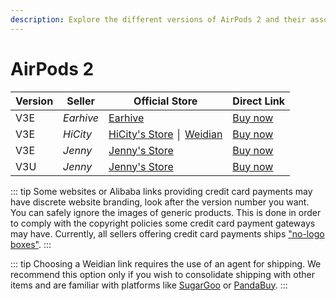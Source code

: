 ```yaml
---
description: Explore the different versions of AirPods 2 and their associated sellers. Find official stores and direct links to purchase AirPods 2 replicas.
---
```


# AirPods 2

| Version | Seller    | Official Store                                                                                       | Direct Link                             |
|---------|-----------|------------------------------------------------------------------------------------------------------|-----------------------------------------|
| V3E     | *Earhive* | [Earhive](https://airreps.link/earhive)                                                              | [Buy now](https://airreps.link/earhive) |
| V3E     | *HiCity*  | [HiCity's Store](https://hicitypods.com) │ [Weidian](https://airreps.link/hicityw)                                                             | [Buy now](https://airreps.link/hcv3md)  |
| V3E     | *Jenny*   | [Jenny's Store](https://airreps.link/jenny)                                                          | [Buy now](https://airreps.info/jenny)   |
| V3U     | *Jenny*   | [Jenny's Store](https://airreps.link/jenny)                                                          | [Buy now](http://airreps.info/jenny)    |

::: tip
Some websites or Alibaba links providing credit card payments may have discrete website branding, look after the version number you want. You can safely ignore the images of generic products. This is done in order to comply with the copyright policies some credit card payment gateways may have. Currently, all sellers offering credit card payments ships ["no-logo boxes"](https://airpodsreplicas.com/introduction/packaging#no-logo-box). 
:::

::: tip
Choosing a Weidian link requires the use of an agent for shipping. We recommend this option only if you wish to consolidate shipping with other items and are familiar with platforms like [SugarGoo](https://airreps.link/sugargoo) or [PandaBuy](https://airreps.link/pandabuy).
:::